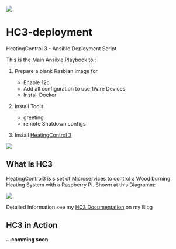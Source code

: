 ![](https://joern-karthaus.de/heatingControl/img/hc3logo-small.png)
# HC3-deployment
HeatingControl 3 - Ansible Deployment Script  

This is the Main Ansible Playbook to :  

1. Prepare a blank Rasbian Image for 
    - Enable 12c
    - Add all configuration to use 1Wire Devices
    - Install Docker

2. Install Tools
    - greeting
    - remote Shutdown configs

3. Install [HeatingControl 3 ](https://joern-karthaus.de/heatingControl/heatingControl3.html)

![](https://joern-karthaus.de/heatingControl/img/deployment.png)

## What is HC3
HeatingControl3 is s set of Microservices to control a Wood burning
Heating System with a Raspberry Pi.
Shown at this Diagramm:

![](https://joern-karthaus.de/heatingControl/img/hc3-architektur.png)

Detailed Information see my [HC3 Documentation](https://joern-karthaus.de/heatingControl/heatingContol3.html) on my Blog

## HC3 in Action

**...comming soon**